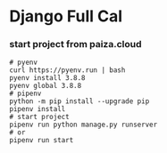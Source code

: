 # Django Full Cal

### start project from paiza.cloud
```
# pyenv
curl https://pyenv.run | bash
pyenv install 3.8.8
pyenv global 3.8.8
# pipenv
python -m pip install --upgrade pip
pipenv install
# start project
pipenv run python manage.py runserver
# or
pipenv run start
```